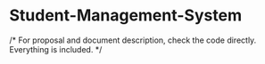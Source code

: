 # Student-Management-System
/* For proposal and document description, check the code directly. Everything is included.
 */
